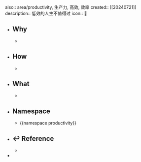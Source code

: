also:: area/productivity, 生产力, 高效, 效率
created:: [[20240721]]
description:: 低效的人生不值得过
icon:: 📄

- ## Why
  -
- ## How
  -
- ## What
  -
- ## Namespace
  - {{namespace productivity}}
- ## ↩ Reference
  -
-